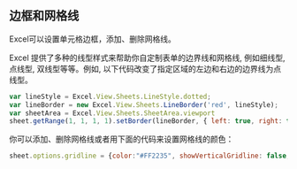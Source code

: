 ## 边框和网格线
Excel可以设置单元格边框，添加、删除网格线。

Excel 提供了多种的线型样式来帮助你自定制表单的边界线和网格线, 例如细线型, 点线型, 双线型等等。例如, 以下代码改变了指定区域的左边和右边的边界线为点线型。
```JavaScript
var lineStyle = Excel.View.Sheets.LineStyle.dotted;
var lineBorder = new Excel.View.Sheets.LineBorder('red', lineStyle);
var sheetArea = Excel.View.Sheets.SheetArea.viewport
sheet.getRange(1, 1, 1, 1).setBorder(lineBorder, { left: true, right: true}, sheetArea);
```

你可以添加、删除网格线或者用下面的代码来设置网格线的颜色：
```JavaScript
sheet.options.gridline = {color:"#FF2235", showVerticalGridline: false, showHorizontalGridline: true};
```